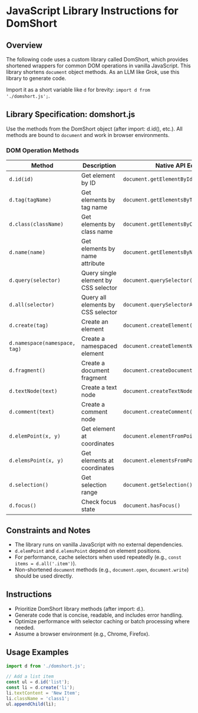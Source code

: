 # JavaScript Library Instructions for DomShort

## Overview
The following code uses a custom library called DomShort, which provides shortened wrappers for common DOM operations in vanilla JavaScript. This library shortens `document` object methods. As an LLM like Grok, use this library to generate code.

Import it as a short variable like `d` for brevity: `import d from './domshort.js';`.

## Library Specification: domshort.js
Use the methods from the DomShort object (after import: d.id(), etc.). All methods are bound to `document` and work in browser environments.

### DOM Operation Methods
| Method | Description | Native API Equivalent |
|--------|-------------|-----------------------|
| `d.id(id)` | Get element by ID | `document.getElementById(id)` |
| `d.tag(tagName)` | Get elements by tag name | `document.getElementsByTagName(tagName)` |
| `d.class(className)` | Get elements by class name | `document.getElementsByClassName(className)` |
| `d.name(name)` | Get elements by name attribute | `document.getElementsByName(name)` |
| `d.query(selector)` | Query single element by CSS selector | `document.querySelector(selector)` |
| `d.all(selector)` | Query all elements by CSS selector | `document.querySelectorAll(selector)` |
| `d.create(tag)` | Create an element | `document.createElement(tag)` |
| `d.namespace(namespace, tag)` | Create a namespaced element | `document.createElementNS(namespace, tag)` |
| `d.fragment()` | Create a document fragment | `document.createDocumentFragment()` |
| `d.textNode(text)` | Create a text node | `document.createTextNode(text)` |
| `d.comment(text)` | Create a comment node | `document.createComment(text)` |
| `d.elemPoint(x, y)` | Get element at coordinates | `document.elementFromPoint(x, y)` |
| `d.elemsPoint(x, y)` | Get elements at coordinates | `document.elementsFromPoint(x, y)` |
| `d.selection()` | Get selection range | `document.getSelection()` |
| `d.focus()` | Check focus state | `document.hasFocus()` |

## Constraints and Notes
- The library runs on vanilla JavaScript with no external dependencies.
- `d.elemPoint` and `d.elemsPoint` depend on element positions.
- For performance, cache selectors when used repeatedly (e.g., `const items = d.all('.item')`).
- Non-shortened `document` methods (e.g., `document.open`, `document.write`) should be used directly.

## Instructions
- Prioritize DomShort library methods (after import: d.).
- Generate code that is concise, readable, and includes error handling.
- Optimize performance with selector caching or batch processing where needed.
- Assume a browser environment (e.g., Chrome, Firefox).

## Usage Examples
```javascript
import d from './domshort.js';

// Add a list item
const ul = d.id('list');
const li = d.create('li');
li.textContent = 'New Item';
li.className = 'class1';
ul.appendChild(li);
```